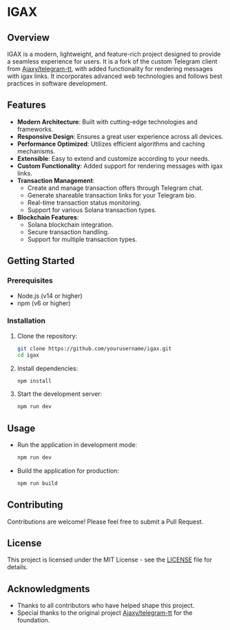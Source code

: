 # IGAX

## Overview

IGAX is a modern, lightweight, and feature-rich project designed to provide a seamless experience for users. It is a fork of the custom Telegram client from [Ajaxy/telegram-tt](https://github.com/Ajaxy/telegram-tt), with added functionality for rendering messages with igax links. It incorporates advanced web technologies and follows best practices in software development.

## Features

- **Modern Architecture**: Built with cutting-edge technologies and frameworks.
- **Responsive Design**: Ensures a great user experience across all devices.
- **Performance Optimized**: Utilizes efficient algorithms and caching mechanisms.
- **Extensible**: Easy to extend and customize according to your needs.
- **Custom Functionality**: Added support for rendering messages with igax links.
- **Transaction Management**:
  - Create and manage transaction offers through Telegram chat.
  - Generate shareable transaction links for your Telegram bio.
  - Real-time transaction status monitoring.
  - Support for various Solana transaction types.
- **Blockchain Features**:
  - Solana blockchain integration.
  - Secure transaction handling.
  - Support for multiple transaction types.

## Getting Started

### Prerequisites

- Node.js (v14 or higher)
- npm (v6 or higher)

### Installation

1. Clone the repository:
   ```sh
   git clone https://github.com/yourusername/igax.git
   cd igax
   ```
2. Install dependencies:
   ```sh
   npm install
   ```
3. Start the development server:
   ```sh
   npm run dev
   ```

## Usage

- Run the application in development mode:
  ```sh
  npm run dev
  ```
- Build the application for production:
  ```sh
  npm run build
  ```

## Contributing

Contributions are welcome! Please feel free to submit a Pull Request.

## License

This project is licensed under the MIT License - see the [LICENSE](LICENSE) file for details.

## Acknowledgments

- Thanks to all contributors who have helped shape this project.
- Special thanks to the original project [Ajaxy/telegram-tt](https://github.com/Ajaxy/telegram-tt) for the foundation.
